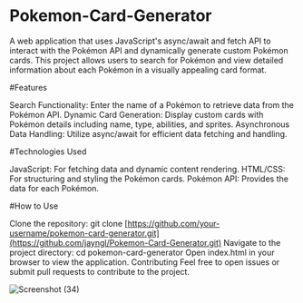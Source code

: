 # Pokemon-Card-Generator
A web application that uses JavaScript's async/await and fetch API to interact with the Pokémon API and dynamically generate custom Pokémon cards. This project allows users to search for Pokémon and view detailed information about each Pokémon in a visually appealing card format.


#Features

Search Functionality: Enter the name of a Pokémon to retrieve data from the Pokémon API.
Dynamic Card Generation: Display custom cards with Pokémon details including name, type, abilities, and sprites.
Asynchronous Data Handling: Utilize async/await for efficient data fetching and handling.


#Technologies Used

JavaScript: For fetching data and dynamic content rendering.
HTML/CSS: For structuring and styling the Pokémon cards.
Pokémon API: Provides the data for each Pokémon.


#How to Use

Clone the repository: git clone [https://github.com/your-username/pokemon-card-generator.git](https://github.com/jayngl/Pokemon-Card-Generator.git)
Navigate to the project directory: cd pokemon-card-generator
Open index.html in your browser to view the application.
Contributing
Feel free to open issues or submit pull requests to contribute to the project.


![Screenshot (34)](https://github.com/user-attachments/assets/83a35068-d2e6-49b4-932c-0ba90d27ec5b)
